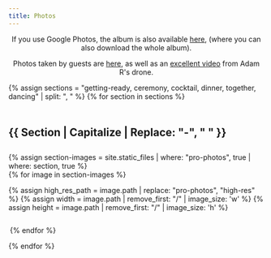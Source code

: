 ```yaml
---
title: Photos
---
```

<link type="text/css" rel="stylesheet" href="../assets/css/lightgallery.css?rnd=2" />
<link type="text/css" rel="stylesheet" href="../assets/css/lg-zoom.css" />
<script src="../assets/js/lightgallery.min.js"></script>
<script src="../assets/js/lg-zoom.min.js"></script>




<p class="center">
If you use Google Photos, the album is also available <a href="https://photos.app.goo.gl/scesL5azBWUHZDKv8">here</a>, (where you can also download the whole album).
</p>

<p class="center">
Photos taken by guests are <a href="https://photos.app.goo.gl/YXQ8ChfeCS8cYAFZ7" target="_blank">here</a>, as well as an <a href="https://clipchamp.com/watch/wHe7QrdHh4L" target="_blank">excellent video</a> from Adam R's drone.
</p>
<div id="gallery-container">
{% assign sections = "getting-ready, ceremony, cocktail, dinner, together, dancing" | split: ", " %}
{% for section in sections %}
<h2> {{ section | capitalize | replace: "-", " " }} </h2>   
{% assign section-images = site.static_files | where: "pro-photos", true | where: section, true %}
<div class="grid">
{% for image in section-images %}

{% assign high_res_path = image.path | replace: "pro-photos", "high-res" %}
{% assign width = image.path | remove_first: "/" | image_size: 'w' %}
{% assign height = image.path | remove_first: "/" | image_size: 'h' %}

<div class="img-container" data-src="{{ high_res_path }}" style="width:{{ width | times: 200.0 |divided_by: height}}px; flex-grow:{{ width | times: 200.0 |divided_by: height}}">
    <a class="img-link" data-src="{{ high_res_path }}" href="{{ high_res_path }}" target="_blank" >
        <div class="i" style="padding-bottom:{{ height | times: 100.0 | divided_by: width}}%"></div>
        <img src="{{ image.path }}" data-src="{{ high_res_path }}" loading="lazy" >
    </a>
    <a class="download-icon-single" href="{{ high_res_path }}" download>
        <svg width="13" height="13" viewBox="0 0 24 24" fill="none" stroke="#d3d3d3" stroke-width="2" stroke-linecap="round" stroke-linejoin="round"><path d="M3 15v4c0 1.1.9 2 2 2h14a2 2 0 0 0 2-2v-4M17 9l-5 5-5-5M12 12.8V2.5"></path></svg>
    </a>
</div>

{% endfor %}
</div>
{% endfor %}
</div>

<style>
    .grid {
        display: flex;
        flex-wrap: wrap;
    }

    .grid::after {
        content: '';
        flex-grow: 999999999;
    }

    div.img-container {
        background:  #e6e6e6;
        margin: 0.1em;
        position: relative;
        display: inline-block;
    }


    img { 
        position: absolute;
        top: 0;
        width: 100%;
        vertical-align: bottom;
    }
    
    .download-icon-single {
        position: absolute;
        bottom: 0;
        right: 10px;
    }

    .download-icon-single:hover{
        transform: scale(1.2);
        transition: transform 0.2s; 
    }

    .download-icon-single:hover svg{
        stroke: #FFF;
    }


    article.content {
        width: 100% !important;
    }

    p.center {
    text-align: center !important;
    }

    p.right {
    text-align: right !important;
    } 

    div.i {
        display: block;
    }

    h2{
        text-transform:capitalize;
        padding-top: 1em;
        padding-bottom: 0.5em;
    }

    .lg-toolbar-next:before {
        content: "\e095";
    }
    .lg-toolbar-prev:before {
        content: "\e094";
    }

    
    
</style>


<script type="text/javascript" async="">
        var $galleryContainer = document.getElementById("gallery-container");

        const customButtons = `<button type="button" id="lg-toolbar-next" aria-label="Next slide" class="lg-toolbar-next lg-icon">  </button><button type="button" id="lg-toolbar-prev" aria-label="Previous slide" class="lg-toolbar-prev lg-icon">  </button>`;

        $galleryContainer.addEventListener("lgInit", (event) => {
        const pluginInstance = event.detail.instance;

        // Note append and find are not jQuery methods
        // These are utility methods provided by lightGallery
        const $toolbar = pluginInstance.outer.find(".lg-toolbar");
        $toolbar.append(customButtons);
        document.getElementById("lg-toolbar-next").addEventListener("click", () => {
            pluginInstance.goToNextSlide();
        });
        document.getElementById("lg-toolbar-prev").addEventListener("click", () => {
            pluginInstance.goToPrevSlide();
        });
        });

        lightGallery($galleryContainer, {
        selector: ".img-link",
        speed: 250,
        controls: false,
        counter: false,
        plugins: [lgZoom]
        licenseKey: "D9CDB7A3-526D49B8-91F61C6F-9FBCFDF6"
        });
</script>